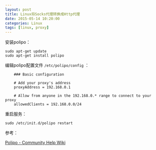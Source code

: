 ```yaml
---
layout: post
title: Linux将Socks代理转换成Http代理
date: 2015-05-14 10:20:00 
categories: Linux
tags: [linux, proxy]
---
```


安装polipo：

	sudo apt-get update
	sudo apt-get install polipo

编辑polipo配置文件 `/etc/polipo/config` ：

		### Basic configuration

		# Add your proxy's address
		proxyAddress = 192.168.0.1

		# Allow from anyone in the 192.168.0.* range to connect to your proxy
		allowedClients = 192.168.0.0/24

重启服务：

	sudo /etc/init.d/polipo restart

参考：

[Polipo - Community Help Wiki](https://help.ubuntu.com/community/Polipo)